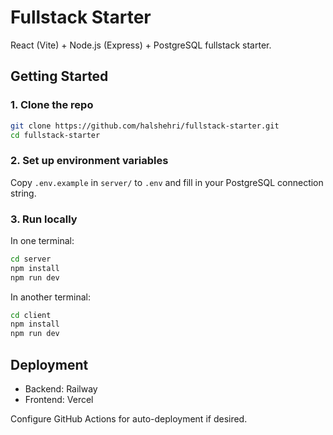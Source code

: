 # Fullstack Starter

React (Vite) + Node.js (Express) + PostgreSQL fullstack starter.

## Getting Started

### 1. Clone the repo

```bash
git clone https://github.com/halshehri/fullstack-starter.git
cd fullstack-starter
```

### 2. Set up environment variables

Copy `.env.example` in `server/` to `.env` and fill in your PostgreSQL connection string.

### 3. Run locally

In one terminal:

```bash
cd server
npm install
npm run dev
```

In another terminal:

```bash
cd client
npm install
npm run dev
```

## Deployment

- Backend: Railway
- Frontend: Vercel

Configure GitHub Actions for auto-deployment if desired.
